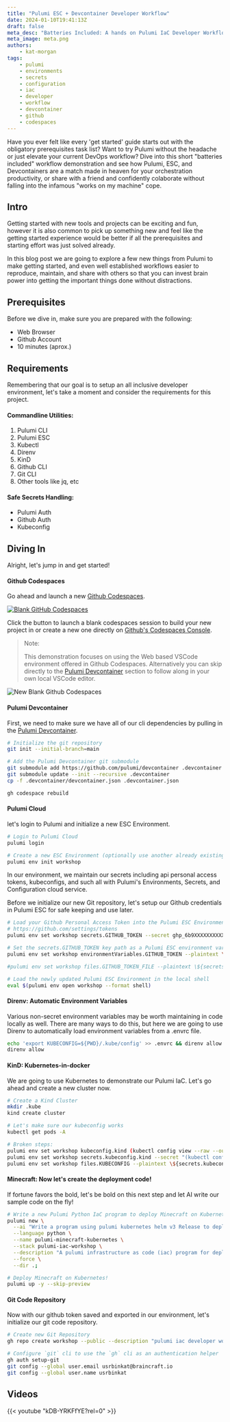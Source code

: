 ```yaml
---
title: "Pulumi ESC + Devcontainer Developer Workflow"
date: 2024-01-10T19:41:13Z
draft: false
meta_desc: "Batteries Included: A hands on Pulumi IaC Developer Workflow experience."
meta_image: meta.png
authors:
    - kat-morgan
tags:
    - pulumi
    - environments
    - secrets
    - configuration
    - iac
    - developer
    - workflow
    - devcontainer
    - github
    - codespaces
---
```


Have you ever felt like every 'get started' guide starts out with the obligatory prerequisites task list? Want to try Pulumi without the headache or just elevate your current DevOps workflow? Dive into this short "batteries included" workflow demonstration and see how Pulumi, ESC, and Devcontainers are a match made in heaven for your orchestration productivity, or share with a friend and confidently colaborate without falling into the infamous "works on my machine" cope.

<!--more-->

## Intro

Getting started with new tools and projects can be exciting and fun, however it is also common to pick up something new and feel like the getting started experience would be better if all the prerequisites and starting effort was just solved already.

In this blog post we are going to explore a few new things from Pulumi to make getting started, and even well established workflows easier to reproduce, maintain, and share with others so that you can invest brain power into getting the important things done without distractions.

## Prerequisites

Before we dive in, make sure you are prepared with the following:

- Web Browser
- Github Account
- 10 minutes (aprox.)

## Requirements

Remembering that our goal is to setup an all inclusive developer environment, let's take a moment and consider the requirements for this project.

#### Commandline Utilities:
  1. Pulumi CLI
  2. Pulumi ESC
  3. Kubectl
  4. Direnv
  5. KinD
  6. Github CLI
  7. Git CLI
  8. Other tools like jq, etc

#### Safe Secrets Handling:
  - Pulumi Auth
  - Github Auth
  - Kubeconfig

## Diving In

Alright, let's jump in and get started!

#### Github Codespaces

Go ahead and launch a new [Github Codespaces].

[![Blank GitHub Codespaces](https://github.com/codespaces/badge.svg)](https://codespaces.new/github/codespaces-blank)

Click the button to launch a blank codespaces session to build your new project in or create a new one directly on [Github's Codespaces Console].

> Note:
>
> This demonstration focuses on using the Web based VSCode environment offered in Github Codespaces.
> Alternatively you can skip directly to the [Pulumi Devcontainer](#pulumi-devcontainer) section to follow along in your own local VSCode editor.

![New Blank Github Codespaces](image-vscode-codespaces-blank.png)


#### Pulumi Devcontainer

First, we need to make sure we have all of our cli dependencies by pulling in the [Pulumi Devcontainer].

```bash
# Initialize the git repository
git init --initial-branch=main

# Add the Pulumi Devcontainer git submodule
git submodule add https://github.com/pulumi/devcontainer .devcontainer
git submodule update --init --recursive .devcontainer
cp -f .devcontainer/devcontainer.json .devcontainer.json

gh codespace rebuild
```


#### Pulumi Cloud

let's login to Pulumi and initialize a new ESC Environment.

```bash
# Login to Pulumi Cloud
pulumi login

# Create a new ESC Environment (optionally use another already existing environment)
pulumi env init workshop
```

In our environment, we maintain our secrets including api personal access tokens, kubeconfigs, and such all with Pulumi's Environments, Secrets, and Configuration cloud service.

Before we initialize our new Git repository, let's setup our Github credentials in Pulumi ESC for safe keeping and use later.

```bash
# Load your Github Personal Access Token into the Pulumi ESC Environment for safe keeping to use later.
# https://github.com/settings/tokens
pulumi env set workshop secrets.GITHUB_TOKEN --secret ghp_6b9XXXXXXXXXXXXXXXXXXXXXXXXflAj

# Set the secrets.GITHUB_TOKEN key path as a Pulumi ESC environment variable.
pulumi env set workshop environmentVariables.GITHUB_TOKEN --plaintext \${secrets.GITHUB_TOKEN}

#pulumi env set workshop files.GITHUB_TOKEN_FILE --plaintext \${secrets.GITHUB_TOKEN}

# Load the newly updated Pulumi ESC Environment in the local shell
eval $(pulumi env open workshop --format shell)
```


#### Direnv: Automatic Environment Variables

Various non-secret environment variables may be worth maintaining in code locally as well. There are many ways to do this, but here we are going to use Direnv to automatically load environment variables from a .envrc file.

```bash
echo 'export KUBECONFIG=${PWD}/.kube/config' >> .envrc && direnv allow
direnv allow
```


#### KinD: Kubernetes-in-docker

We are going to use Kubernetes to demonstrate our Pulumi IaC. Let's go ahead and create a new cluster now.

```bash
# Create a Kind Cluster
mkdir .kube
kind create cluster

# Let's make sure our kubeconfig works
kubectl get pods -A

# Broken steps:
pulumi env set workshop kubeconfig.kind (kubectl config view --raw --output json | jq . -c)
pulumi env set workshop secrets.kubeconfig.kind --secret "(kubectl config view --raw --output json | jq . -c)"
pulumi env set workshop files.KUBECONFIG --plaintext \${secrets.kubeconfig.kind}
```


#### Minecraft: Now let's create the deployment code!

If fortune favors the bold, let's be bold on this next step and let AI write our sample code on the fly!

```bash
# Write a new Pulumi Python IaC program to deploy Minecraft on Kubernetes
pulumi new \
  --ai "Write a program using pulumi kubernetes helm v3 Release to deploy the itzg/minecraft-server helm chart on Kubernetes." \
  --language python \
  --name pulumi-minecraft-kubernetes \
  --stack pulumi-iac-workshop \
  --description "A pulumi infrastructure as code (iac) program for deploying and serving minecraft on kubernetes" \
  --force \
  --dir .;

# Deploy Minecraft on Kubernetes!
pulumi up -y --skip-preview
```


#### Git Code Repository

Now with our github token saved and exported in our environment, let's initialize our git code repository.

```bash
# Create new Git Repository
gh repo create workshop --public --description "pulumi iac developer workflow workshop" --gitignore Python --license apache-2.0 --source .

# Configure `git` cli to use the `gh` cli as an authentication helper
gh auth setup-git
git config --global user.email usrbinkat@braincraft.io
git config --global user.name usrbinkat
```


## Videos

{{< youtube "kDB-YRKFfYE?rel=0" >}}

[Github Codespaces]:https://github.com/features/codespaces
[Github's Codespaces Console]:https://github.com/codespaces
[Pulumi Devcontainer]:https://github.com/pulumi/devcontainer